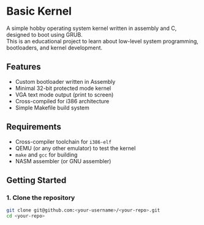 # Basic Kernel

A simple hobby operating system kernel written in assembly and C, designed to boot using GRUB.  
This is an educational project to learn about low-level system programming, bootloaders, and kernel development.

## Features

- Custom bootloader written in Assembly
- Minimal 32-bit protected mode kernel
- VGA text mode output (print to screen)
- Cross-compiled for i386 architecture
- Simple Makefile build system

## Requirements

- Cross-compiler toolchain for `i386-elf`
- QEMU (or any other emulator) to test the kernel
- `make` and `gcc` for building
- NASM assembler (or GNU assembler)

## Getting Started

### 1. Clone the repository

```bash
git clone git@github.com:<your-username>/<your-repo>.git
cd <your-repo>

